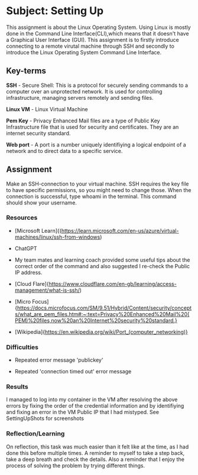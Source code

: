 # Subject: Setting Up
This assignment is about the Linux Operating System.  Using Linux is mostly done in the Command Line Interface(CLI),which means that it doesn't have a Graphical User Interface (GUI). This assignment is to firstly introduce connecting to a remote virutal machine through SSH and secondly to introduce the Linux Operating System Command Line Interface. 

## Key-terms


**SSH** - Secure Shell: This is a protocol for securely sending commands to a computer over an unprotected network.  It is used for controlling infrastructure, managing servers remotely and sending files.


**Linux VM** - Linux Virtual Machine

**Pem Key** - Privacy Enhanced Mail files are a type of Public Key Infrastructure file that is used for security and certificates.  They are an internet security standard.

**Web port** - A port is a number uniquely identifiying a logical endpoint of a network and to direct data to a specific service.


## Assignment
Make an SSH-connection to your virtual machine. SSH requires the key file to have specific permissions, so you might need to change those.
When the connection is successful, type whoami in the terminal. This command should show your username.


### Resources
*  [Microsoft Learn]{(https://learn.microsoft.com/en-us/azure/virtual-machines/linux/ssh-from-windows)


*  ChatGPT


*  My team mates and learning coach provided some useful tips about the correct order of the command and also suggested I re-check the Public IP address.

*  [Cloud Flare]{https://www.cloudflare.com/en-gb/learning/access-management/what-is-ssh/)

*  [Micro Focus]{https://docs.microfocus.com/SM/9.51/Hybrid/Content/security/concepts/what_are_pem_files.htm#:~:text=Privacy%20Enhanced%20Mail%20(PEM)%20files,now%20an%20Internet%20security%20standard.}

*  [Wikipedia]{https://en.wikipedia.org/wiki/Port_(computer_networking)}


### Difficulties
-  Repeated error message 'publickey'


-  Repeated 'connection timed out' error message

### Results
I managed to log into my container in the VM after resolving the above errors by fixing the order of the credential information and by identifiying and fixing an error in the VM Public IP that I had mistyped.
See SettingUpShots for screenshots

### Reflection/Learning
On reflection, this task was much easier than it felt like at the time, as I had done this before multiple times.  A reminder to myself to take a step back, take a deep breath and check the details.  Also a reminder that I enjoy the process of solving the problem by trying different things.







